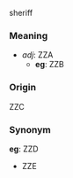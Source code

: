 sheriff
### Meaning
+ _adj_: ZZA
    + __eg__: ZZB

### Origin

ZZC

### Synonym

__eg__: ZZD

+ ZZE


